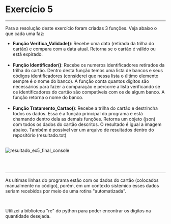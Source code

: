<h1>Exercício 5</h1>

*****

<p>Para a resolução deste exercício foram criadas 3 funções. Veja abaixo o que cada uma faz: </p>

<ul>
    <li><b>Função Verifica_Validade()</b>: Recebe uma data (retirada da trilha do cartão) e compara com a data atual. Retorna se o cartão é válido ou está expirado.</li><br>
    <li><b>Função Identificador()</b>: Recebe os numeros identificadores retirados da trilha do cartão. Dentro desta função temos uma lista de bancos e seus códigos identificadores (considerei que nessa lista o último elemento sempre é o nome do banco). A função conta quantos digitos são necessários para fazer a comparação e percorre a lista verificando se os identificadores do cartão são compatíveis com os de algum banco. A função retorna o nome do banco. </li><br>
    <li><b>Função Tratamento_Cartao()</b>: Recebe a trilha do cartão e destrincha todos os dados. Essa é a função principal do programa e está chamando dentro dela as demais funções. Retorna um objeto (json) com todos os dados do cartão descritos. O resultado é igual a imagem abaixo. Também é possível ver um arquivo de resultados dentro do repositório (resultado.txt)</li><br>
</ul>

![resultado_ex5_final_console](https://user-images.githubusercontent.com/38111460/173625224-5beb8ae4-b316-4eac-b9aa-202f72b0e9dc.PNG)


<br>
<br>

*****

<p>As ultimas linhas do programa estão com os dados do cartão (colocados manualmente no código), porém, em um contexto sistemico esses dados seriam recebidos por meio de uma rotina "automatizada".</p>
<br>
<p>Utilizei a biblioteca "re" do python para poder encontrar os digitos na quantidade desejada.</p>
